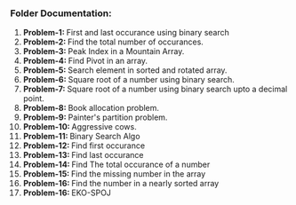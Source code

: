 <h3>Folder Documentation: </h3>
<ol>
    <li><b>Problem-1: </b>First and last occurance using binary search</li>
    <li><b>Problem-2: </b>Find the total number of occurances.</li>
    <li><b>Problem-3: </b>Peak Index in a Mountain Array.</li>
    <li><b>Problem-4: </b>Find Pivot in an array.</li>
    <li><b>Problem-5: </b>Search element in sorted and rotated array.</li>
    <li><b>Problem-6: </b>Square root of a number using binary search.</li>
    <li><b>Problem-7: </b>Square root of a number using binary search upto a decimal point.</li>
    <li><b>Problem-8: </b>Book allocation problem.</li>
    <li><b>Problem-9: </b>Painter's partition problem.</li>
    <li><b>Problem-10: </b>Aggressive cows.</li>
    <li><b>Problem-11: </b>Binary Search Algo</li>
    <li><b>Problem-12: </b>Find first occurance</li>
    <li><b>Problem-13: </b>Find last occurance</li>
    <li><b>Problem-14: </b>Find The total occurance of a number</li>
    <li><b>Problem-15: </b>Find the missing number in the array</li>
    <li><b>Problem-16: </b>Find the number in a nearly sorted array</li>
    <li><b>Problem-16: </b>EKO-SPOJ</li>
</ol>
